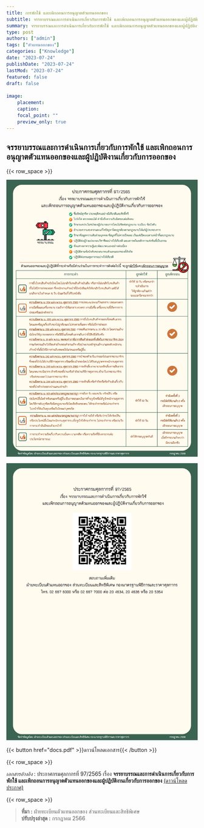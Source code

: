 ```yaml
---
title: การพักใช้ และเพิกถอนการอนุญาตตัวแทนออกของ
subtitle: จรรยาบรรณและการดำเนินการเกี่ยวกับการพักใช้ และเพิกถอนการอนุญาตตัวแทนออกของและผู้ปฏิบัติงานเกี่ยวกับการออกของ
summary: จรรยาบรรณและการดำเนินการเกี่ยวกับการพักใช้ และเพิกถอนการอนุญาตตัวแทนออกของและผู้ปฏิบัติงานเกี่ยวกับการออกของ
type: post
authors: ["admin"]
tags: ["ตัวแทนออกของ"]
categories: ["Knowledge"]
date: "2023-07-24"
publishDate: "2023-07-24"
lastMod: "2023-07-24"
featured: false
draft: false

image:
    placement:
    caption: 
    focal_point: ""
    preview_only: true
---
```


## จรรยาบรรณและการดำเนินการเกี่ยวกับการพักใช้ และเพิกถอนการอนุญาตตัวแทนออกของและผู้ปฏิบัติงานเกี่ยวกับการออกของ
{{< row_space >}}

![](img-01.png)

![](img-02.png)


{{< button href="docs.pdf" >}}ดาวน์โหลดเอกสาร{{< /button >}}

{{< row_space >}}

*เอกสารอ้างอิง* : ประกาศกรมศุลกากรที่ 97/2565 เรื่อง **จรรยาบรรณและการดำเนินการเกี่ยวกับการพักใช้ และเพิกถอนการอนุญาตตัวแทนออกของและผู้ปฏิบัติงานเกี่ยวกับการออกของ** [(ดาวน์โหลดประกาศ)](/../post/law/customs/2565/2565-97/)

{{< row_space >}}


> **ที่มา :** ฝ่ายทะเบียนตัวแทนออกของ ส่วนทะเบียนและสิทธิพิเศษ    
> **ปรับปรุงล่าสุด :** กรกฎาคม 2566
